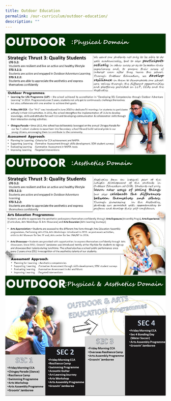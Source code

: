 ```yaml
---
title: Outdoor Education
permalink: /our-curriculum/outdoor-education/
description: ""
---
```





![](/images/Slide13.jpeg)
![](/images/Slide14.jpeg)
![](/images/Slide15.jpeg)
